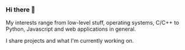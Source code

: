 ### Hi there 👋

My interests range from low-level stuff, operating systems, C/C++ to Python, Javascript and web applications in general. 

I share projects and what I'm currently working on.

<!--
**guimauveb/guimauveB** is a ✨ _special_ ✨ repository because its `README.md` (this file) appears on your GitHub profile.


- 🔭 I’m currently working on my website.
- 🌱 I’m currently learning how operating systems work with OStep.
- 👯 I’m looking to collaborate on C++ / web applications projects.
- 📫 How to reach me: guimauve.bo@gmail.com

